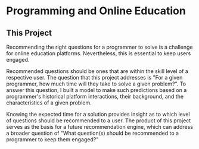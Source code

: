 # Programming and Online Education
## This Project

Recommending the right questions for a programmer to solve is a challenge for online education platforms. Nevertheless, this is essential to keep users engaged. 

Recommended questions should be ones that are within the skill level of a respective user. The question that this project addresses is "For a given programmer, how much time will they take to solve a given problem?". To answer this question, I built a model to make such predictions based on a programmer's historical platform interactions, their background, and the characteristics of a given problem. 

Knowing the expected time for a solution provides insight as to which level of questions should be recommended to a user. The product of this project serves as the basis for a future recommendation engine, which can address a broader question of "What question(s) should be recommended to a programmer to keep them engaged?"
